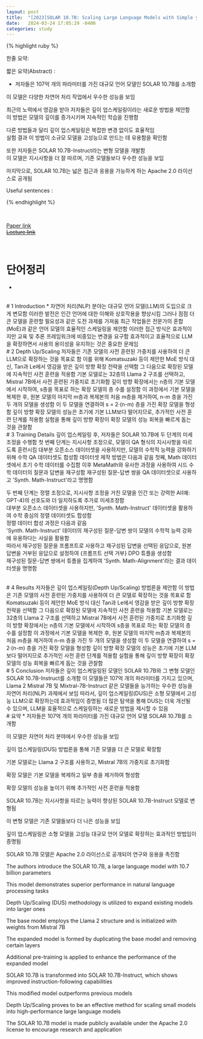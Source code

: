 ```yaml
---
layout: post
title:  "[2023]SOLAR 10.7B: Scaling Large Language Models with Simple yet Effective Depth Up-Scaling"  
date:   2024-03-24 17:05:29 -0400
categories: study
---
```


{% highlight ruby %}


한줄 요약: 

짧은 요약(Abstract) :    
* 저자들은 107억 개의 파라미터를 가진 대규모 언어 모델인 SOLAR 10.7B를 소개함  

 
이 모델은 다양한 자연어 처리 작업에서 우수한 성능을 보임  

최근의 노력에서 영감을 받아 저자들은 깊이 업스케일링이라는 새로운 방법을 제안함  
이 방법은 모델의 깊이를 증가시키며 지속적인 학습을 진행함  

다른 방법들과 달리 깊이 업스케일링은 복잡한 변경 없이도 효율적임  
실험 결과 이 방법이 소규모 모델을 고성능으로 만드는 데 유용함을 확인함  

또한 저자들은 SOLAR 10.7B-Instruct라는 변형 모델을 개발함  
이 모델은 지시사항을 더 잘 따르며, 기존 모델들보다 우수한 성능을 보임  

마지막으로, SOLAR 10.7B는 넓은 접근과 응용을 가능하게 하는 Apache 2.0 라이선스로 공개됨 

  
Useful sentences :  


{% endhighlight %}  

<br/>

[Paper link](https://drive.google.com/drive/folders/1-4yQiTSff1lSouND8XpgqwTrQuRDp_GQ)  
[~~Lecture link~~]()  

<br/>

# 단어정리  
* 

<br/>
# 1 Introduction  
* 자연어 처리(NLP) 분야는 대규모 언어 모델(LLM)의 도입으로 크게 변모함  
이러한 발전은 인간 언어에 대한 이해와 상호작용을 향상시킴  
그러나 점점 더 큰 모델을 훈련할 필요성과 같은 도전 과제를 가져옴  
최근 작업들은 전문가의 혼합(MoE)과 같은 언어 모델의 효율적인 스케일링을 제안함  
이러한 접근 방식은 효과적이지만 교육 및 추론 프레임워크에 비중있는 변경을 요구함  
효과적이고 효율적으로 LLM을 확장하면서 사용의 용이성을 유지하는 것은 중요한 문제임 


<br/>
# 2 Depth Up/Scaling  
저자들은 기존 모델의 사전 훈련된 가중치를 사용하여 더 큰 LLM으로 확장하는 것을 목표로 함  
이를 위해 Komatsuzaki 등이 제안한 MoE 방식 대신, Tan과 Le에서 영감을 받은 깊이 방향 확장 전략을 선택함  
그 다음으로 확장된 모델에 지속적인 사전 훈련을 적용함  
기본 모델로는 32층의 Llama 2 구조를 선택하고, Mistral 7B에서 사전 훈련된 가중치로 초기화함  
깊이 방향 확장에서는 n층의 기본 모델에서 시작하여, s층을 목표로 하는 확장 모델의 층 수를 설정함  
이 과정에서 기본 모델을 복제한 후, 원본 모델의 마지막 m층과 복제본의 처음 m층을 제거하여, n-m 층을 가진 두 개의 모델을 생성함  
이 두 모델을 연결하여 s = 2·(n-m) 층을 가진 확장 모델을 형성함  
깊이 방향 확장 모델의 성능은 초기에 기본 LLM보다 떨어지므로, 추가적인 사전 훈련 단계를 적용함  
실험을 통해 깊이 방향 확장이 확장 모델의 성능 회복을 빠르게 돕는 것을 관찰함 

<br/>
# 3 Training Details  
깊이 업스케일링 후, 저자들은 SOLAR 10.7B에 두 단계의 미세조정을 수행함  
첫 번째 단계는 지시사항 조정으로, 모델이 QA 형식의 지시사항을 따르도록 훈련시킴  
대부분 오픈소스 데이터셋을 사용하지만, 모델의 수학적 능력을 강화하기 위해 수학 QA 데이터셋도 합성함  
데이터셋 제작 방법은 다음과 같음  
첫째, Math 데이터셋에서 초기 수학 데이터를 수집함  
이후 MetaMath와 유사한 과정을 사용하여 시드 수학 데이터의 질문과 답변을 재구성함  
재구성된 질문-답변 쌍을 QA 데이터셋으로 사용하고 'Synth. Math-Instruct'라고 명명함  

두 번째 단계는 정렬 조정으로, 지시사항 조정을 거친 모델을 인간 또는 강력한 AI(예: GPT-4)의 선호도와 더 일치하도록 추가로 미세조정함  
대부분 오픈소스 데이터셋을 사용하지만, 'Synth. Math-Instruct' 데이터셋을 활용하여 수학 중심의 정렬 데이터셋도 합성함  
정렬 데이터 합성 과정은 다음과 같음  
'Synth. Math-Instruct' 데이터의 재구성된 질문-답변 쌍이 모델의 수학적 능력 강화에 유용하다는 사실을 활용함  
따라서 재구성된 질문을 프롬프트로 사용하고 재구성된 답변을 선택된 응답으로, 원본 답변을 거부된 응답으로 설정하여 {프롬프트 선택 거부} DPO 튜플을 생성함  
재구성된 질문-답변 쌍에서 튜플을 집계하여 'Synth. Math-Alignment'라는 결과 데이터셋을 명명함 


<br/>
# 4 Results  
저자들은 깊이 업스케일링(Depth Up/Scaling) 방법론을 제안함  
이 방법은 기존 모델의 사전 훈련된 가중치를 사용하여 더 큰 모델로 확장하는 것을 목표로 함  
Komatsuzaki 등이 제안한 MoE 방식 대신 Tan과 Le에서 영감을 받은 깊이 방향 확장 전략을 선택함  
그 다음으로 확장된 모델에 지속적인 사전 훈련을 적용함  
기본 모델로는 32층의 Llama 2 구조를 선택하고 Mistral 7B에서 사전 훈련된 가중치로 초기화함  
깊이 방향 확장에서는 n층의 기본 모델에서 시작하여 s층을 목표로 하는 확장 모델의 층 수를 설정함  
이 과정에서 기본 모델을 복제한 후, 원본 모델의 마지막 m층과 복제본의 처음 m층을 제거하여 n-m 층을 가진 두 개의 모델을 생성함  
이 두 모델을 연결하여 s = 2·(n-m) 층을 가진 확장 모델을 형성함  
깊이 방향 확장 모델의 성능은 초기에 기본 LLM보다 떨어지므로 추가적인 사전 훈련 단계를 적용함  
실험을 통해 깊이 방향 확장이 확장 모델의 성능 회복을 빠르게 돕는 것을 관찰함   

<br/>
# 5 Conclusion  
저자들은 깊이 업스케일링된 모델인 SOLAR 10.7B와 그 변형 모델인 SOLAR 10.7B-Instruct를 소개함  
이 모델들은 107억 개의 파라미터를 가지고 있으며, Llama 2 Mistral 7B 및 Mixtral-7B-Instruct 같은 모델들을 능가하는 우수한 성능을 자연어 처리(NLP) 과제에서 보임  
따라서, 깊이 업스케일링(DUS)은 소형 모델에서 고성능 LLM으로 확장하는데 효과적임이 증명됨  
더 많은 탐색을 통해 DUS는 더욱 개선될 수 있으며, LLM을 효율적으로 스케일링하는 새로운 방법을 제시할 수 있음 





<br/>
# 요약  
*  저자들은 107억 개의 파라미터를 가진 대규모 언어 모델 SOLAR 10.7B를 소개함

이 모델은 자연어 처리 분야에서 우수한 성능을 보임

깊이 업스케일링(DUS) 방법론을 통해 기존 모델을 더 큰 모델로 확장함

기본 모델로는 Llama 2 구조를 사용하고, Mistral 7B의 가중치로 초기화함

확장 모델은 기본 모델을 복제하고 일부 층을 제거하여 형성함

확장 모델의 성능을 높이기 위해 추가적인 사전 훈련을 적용함

SOLAR 10.7B는 지시사항을 따르는 능력이 향상된 SOLAR 10.7B-Instruct 모델로 변형됨

이 변형 모델은 기존 모델들보다 더 나은 성능을 보임

깊이 업스케일링은 소형 모델을 고성능 대규모 언어 모델로 확장하는 효과적인 방법임이 증명됨

SOLAR 10.7B 모델은 Apache 2.0 라이선스로 공개되어 연구와 응용을 촉진함



The authors introduce the SOLAR 10.7B, a large language model with 10.7 billion parameters

This model demonstrates superior performance in natural language processing tasks

Depth Up/Scaling (DUS) methodology is utilized to expand existing models into larger ones

The base model employs the Llama 2 structure and is initialized with weights from Mistral 7B

The expanded model is formed by duplicating the base model and removing certain layers

Additional pre-training is applied to enhance the performance of the expanded model

SOLAR 10.7B is transformed into SOLAR 10.7B-Instruct, which shows improved instruction-following capabilities

This modified model outperforms previous models

Depth Up/Scaling proves to be an effective method for scaling small models into high-performance large language models

The SOLAR 10.7B model is made publicly available under the Apache 2.0 license to encourage research and application